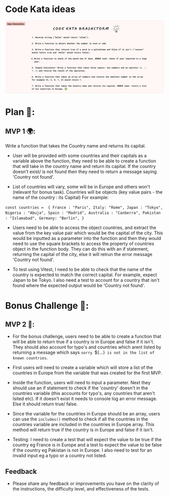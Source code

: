 # Code Kata ideas

![Alt text](./Code%20Kata.png)

# Plan 📝:

## MVP 1 🌍:

Write a function that takes the Country name and returns its capital.

- User will be provided with some countries and their capitals as a variable above the function, they need to be able to create a function that will take in the country name and return its capital. If the country doesn't exist/ is not found then they need to return a message saying 'Country not found'.

- List of countries will vary, some will be in Europe and others won't (relevant for bonus task). Countries will be objects (key value pairs - the name of the country : its Capital) For example:

`const countries =  {
    France : "Paris",
    Italy: "Rome",
    Japan : "Tokyo",
    Nigeria : "Abuja",
    Spain : "Madrid",
    Australia : "Canberra",
    Pakistan : "Islamabad",
    Germany: "Berlin",
  }`

- Users need to be able to access the object countries, and extract the value from the key value pair which would be the capital of the city. This would be inputted as a parameter into the function and then they would need to use the square brackets to access the property of countries object in the function body. They can do this with an if statement, returning the capital of the city, else it will retrun the error message 'Country not found'.

- To test using Vitest, I need to be able to check that the name of the country is expected to match the correct capital. For example, expect Japan to be Tokyo. I also need a test to account for a country that isn't found where the expected output would be 'Country not found'.

# Bonus Challenge 🚀:

## MVP 2 🤯:

- For the bonus challenge, users need to be able to create a function that will be able to return true if a country is in Europe and false if it isn't. They should also account for typo's and countries which arent listed by returning a message which says `sorry `${...}` is not in the list of known countries`.

- First users will need to create a variable which will store a list of the countries in Europe from the variable that was created for the first MVP.

- Inside the function, users will need to input a parameter. Next they should use an if statement to check if the 'country' doesn't in the countries variable (this accounts for typo's, any countries that aren't lsited etc). If it doesn't exist it needs to console log an error message. Else it should return true/ false.

- Since the variable for the countries in Europe should be an array, users can use the `includes()` method to check if all the countries in the countries variable are included in the countries in Europe array. This method will return true if the country is in Europe and false if it isn't.

- Testing: I need to create a test that will expect the value to be true if the country eg France is in Europe and a test to expect the value to be false if the country eg Pakistan is not in Europe. I also need to test for an invalid input eg a typo or a country not listed.

## Feedback

- Please share any feedback or improvements you have on the clarity of the instructions, the difficulty level, and effectiveness of the tests.
